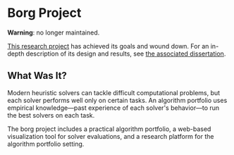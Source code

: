 Borg Project
============

**Warning**: no longer maintained.

[This research project](https://nn.cs.utexas.edu/pages/research/borg/) has achieved its goals and wound down. For an in-depth description of its design and results, see [the associated dissertation](https://nn.cs.utexas.edu/downloads/papers/silverthorn.dissertation12.pdf).

What Was It?
------------

Modern heuristic solvers can tackle difficult computational problems, but each solver performs well only on certain tasks. An algorithm portfolio uses empirical knowledge—past experience of each solver's behavior—to run the best solvers on each task.

The borg project includes a practical algorithm portfolio, a web-based visualization tool for solver evaluations, and a research platform for the algorithm portfolio setting.
